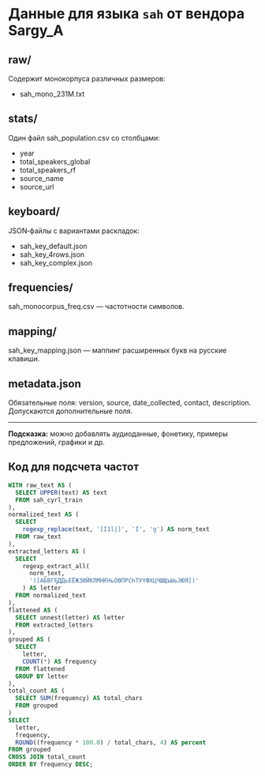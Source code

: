 # Данные для языка `sah` от вендора Sargy_A

## raw/
Содержит монокорпуса различных размеров:
- sah_mono_231M.txt

## stats/
Один файл sah_population.csv со столбцами:
- year
- total_speakers_global
- total_speakers_rf
- source_name
- source_url

## keyboard/
JSON‑файлы с вариантами раскладок:
- sah_key_default.json
- sah_key_4rows.json
- sah_key_complex.json

## frequencies/
sah_monocorpus_freq.csv — частотности символов.

## mapping/
sah_key_mapping.json — маппинг расширенных букв на русские клавиши.

## metadata.json
Обязательные поля: version, source, date_collected, contact, description.
Допускаются дополнительные поля.

---  
**Подсказка:** можно добавлять аудиоданные, фонетику, примеры предложений, графики и др.

## Код для подсчета частот

```sql
WITH raw_text AS (
  SELECT UPPER(text) AS text
  FROM sah_cyrl_train
),
normalized_text AS (
  SELECT
    regexp_replace(text, '[I1l|]', 'Ӏ', 'g') AS norm_text
  FROM raw_text
),
extracted_letters AS (
  SELECT
    regexp_extract_all(
      norm_text,
      '([АБВГҔДДьЕЁЖЗИЙКЛМНҤНьОӨПРСҺТУҮФХЦЧШЩъЫьЭЮЯ])'
    ) AS letter
  FROM normalized_text
),
flattened AS (
  SELECT unnest(letter) AS letter
  FROM extracted_letters
),
grouped AS (
  SELECT
    letter,
    COUNT(*) AS frequency
  FROM flattened
  GROUP BY letter
),
total_count AS (
  SELECT SUM(frequency) AS total_chars
  FROM grouped
)
SELECT
  letter,
  frequency,
  ROUND((frequency * 100.0) / total_chars, 4) AS percent
FROM grouped
CROSS JOIN total_count
ORDER BY frequency DESC;
```